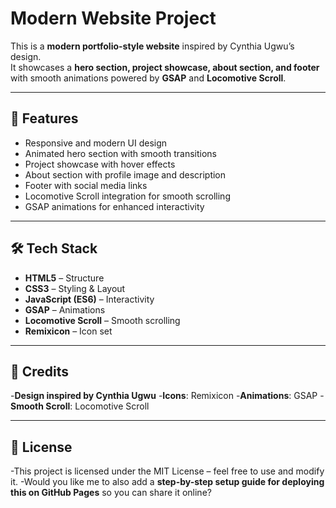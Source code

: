 # Modern Website Project

This is a **modern portfolio-style website** inspired by Cynthia Ugwu’s design.  
It showcases a **hero section, project showcase, about section, and footer** with smooth animations powered by **GSAP** and **Locomotive Scroll**.

---

## 🚀 Features
- Responsive and modern UI design
- Animated hero section with smooth transitions
- Project showcase with hover effects
- About section with profile image and description
- Footer with social media links
- Locomotive Scroll integration for smooth scrolling
- GSAP animations for enhanced interactivity

---

## 🛠️ Tech Stack
- **HTML5** – Structure
- **CSS3** – Styling & Layout
- **JavaScript (ES6)** – Interactivity
- **GSAP** – Animations
- **Locomotive Scroll** – Smooth scrolling
- **Remixicon** – Icon set

---

## 🙌 Credits

-**Design inspired by Cynthia Ugwu**
-**Icons**: Remixicon
-**Animations**: GSAP
-**Smooth Scroll**: Locomotive Scroll

---

## 📜 License
-This project is licensed under the MIT License – feel free to use and modify it.
-Would you like me to also add a **step-by-step setup guide for deploying this on GitHub Pages** so you can share it online?
